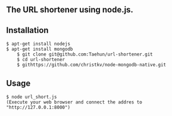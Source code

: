## The URL shortener using node.js.

## Installation
	$ apt-get install nodejs
	$ apt-get install mongodb
        $ git clone git@github.com:Taehun/url-shortener.git
        $ cd url-shortener
        $ githttps://github.com/christkv/node-mongodb-native.git

## Usage
	$ node url_short.js
	(Execute your web browser and connect the addres to "http://127.0.0.1:8000")
